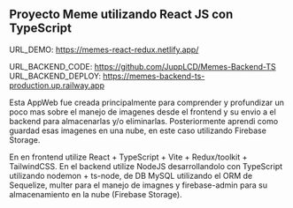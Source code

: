 ## Proyecto Meme utilizando React JS con TypeScript

URL_DEMO: https://memes-react-redux.netlify.app/

URL_BACKEND_CODE: https://github.com/JuppLCD/Memes-Backend-TS
URL_BACKEND_DEPLOY: https://memes-backend-ts-production.up.railway.app

Esta AppWeb fue creada principalmente para comprender y profundizar un poco mas sobre el manejo de imagenes desde el frontend y su envio a el backend para almacenarlas y/o eliminarlas. Posteriormente aprendi como guardad esas imagenes en una nube, en este caso utilizando Firebase Storage.

En en frontend utilize React + TypeScript + Vite + Redux/toolkit + TailwindCSS.
En el backend utilize NodeJS desarrollandolo con TypeScript utilizando nodemon + ts-node, de DB MySQL utilizando el ORM de Sequelize, multer para el manejo de imagnes y firebase-admin para su almacenamiento en la nube (Firebase Storage).
